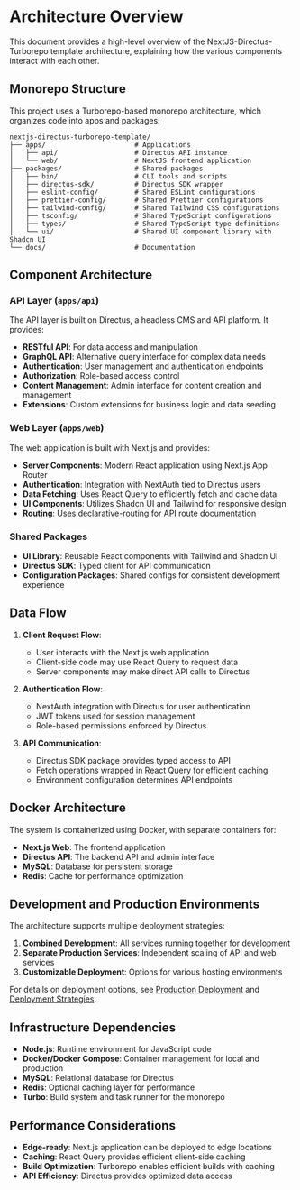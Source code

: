 # Architecture Overview

This document provides a high-level overview of the NextJS-Directus-Turborepo template architecture, explaining how the various components interact with each other.

## Monorepo Structure

This project uses a Turborepo-based monorepo architecture, which organizes code into apps and packages:

```
nextjs-directus-turborepo-template/
├── apps/                      # Applications
│   ├── api/                   # Directus API instance
│   └── web/                   # NextJS frontend application
├── packages/                  # Shared packages
│   ├── bin/                   # CLI tools and scripts
│   ├── directus-sdk/          # Directus SDK wrapper
│   ├── eslint-config/         # Shared ESLint configurations
│   ├── prettier-config/       # Shared Prettier configurations  
│   ├── tailwind-config/       # Shared Tailwind CSS configurations
│   ├── tsconfig/              # Shared TypeScript configurations
│   ├── types/                 # Shared TypeScript type definitions
│   └── ui/                    # Shared UI component library with Shadcn UI
└── docs/                      # Documentation
```

## Component Architecture

### API Layer (`apps/api`)

The API layer is built on Directus, a headless CMS and API platform. It provides:

- **RESTful API**: For data access and manipulation
- **GraphQL API**: Alternative query interface for complex data needs
- **Authentication**: User management and authentication endpoints
- **Authorization**: Role-based access control
- **Content Management**: Admin interface for content creation and management
- **Extensions**: Custom extensions for business logic and data seeding

### Web Layer (`apps/web`)

The web application is built with Next.js and provides:

- **Server Components**: Modern React application using Next.js App Router
- **Authentication**: Integration with NextAuth tied to Directus users
- **Data Fetching**: Uses React Query to efficiently fetch and cache data
- **UI Components**: Utilizes Shadcn UI and Tailwind for responsive design
- **Routing**: Uses declarative-routing for API route documentation

### Shared Packages

- **UI Library**: Reusable React components with Tailwind and Shadcn UI
- **Directus SDK**: Typed client for API communication
- **Configuration Packages**: Shared configs for consistent development experience

## Data Flow

1. **Client Request Flow**:
   - User interacts with the Next.js web application
   - Client-side code may use React Query to request data
   - Server components may make direct API calls to Directus

2. **Authentication Flow**:
   - NextAuth integration with Directus for user authentication
   - JWT tokens used for session management
   - Role-based permissions enforced by Directus

3. **API Communication**:
   - Directus SDK package provides typed access to API
   - Fetch operations wrapped in React Query for efficient caching
   - Environment configuration determines API endpoints

## Docker Architecture

The system is containerized using Docker, with separate containers for:

- **Next.js Web**: The frontend application
- **Directus API**: The backend API and admin interface
- **MySQL**: Database for persistent storage
- **Redis**: Cache for performance optimization

## Development and Production Environments

The architecture supports multiple deployment strategies:

1. **Combined Development**: All services running together for development
2. **Separate Production Services**: Independent scaling of API and web services
3. **Customizable Deployment**: Options for various hosting environments

For details on deployment options, see [Production Deployment](./PRODUCTION-DEPLOYMENT.md) and [Deployment Strategies](./DEPLOYMENT-STRATEGIES.md).

## Infrastructure Dependencies

- **Node.js**: Runtime environment for JavaScript code
- **Docker/Docker Compose**: Container management for local and production
- **MySQL**: Relational database for Directus
- **Redis**: Optional caching layer for performance
- **Turbo**: Build system and task runner for the monorepo

## Performance Considerations

- **Edge-ready**: Next.js application can be deployed to edge locations
- **Caching**: React Query provides efficient client-side caching
- **Build Optimization**: Turborepo enables efficient builds with caching
- **API Efficiency**: Directus provides optimized data access
